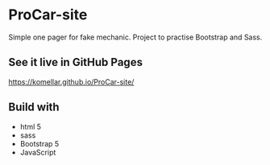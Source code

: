 # ProCar-site
Simple one pager for fake mechanic. Project to practise Bootstrap and Sass.

## See it live in GitHub Pages
https://komellar.github.io/ProCar-site/

## Build with
* html 5 
* sass 
* Bootstrap 5
* JavaScript
